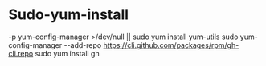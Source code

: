# Sudo-yum-install
 -p yum-config-manager >/dev/null || sudo yum install yum-utils sudo yum-config-manager --add-repo https://cli.github.com/packages/rpm/gh-cli.repo sudo yum install gh

